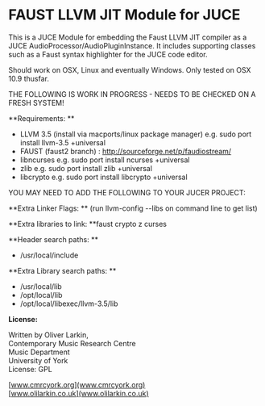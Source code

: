# FAUST LLVM JIT Module for JUCE

This is a JUCE Module for embedding the Faust LLVM JIT compiler as a JUCE AudioProcessor/AudioPluginInstance. It includes supporting classes such as a Faust syntax highlighter for the JUCE code editor.

Should work on OSX, Linux and eventually Windows. Only tested on OSX 10.9 thusfar.

THE FOLLOWING IS WORK IN PROGRESS - NEEDS TO BE CHECKED ON A FRESH SYSTEM!

**Requirements: **

* LLVM 3.5 (install via macports/linux package manager) e.g. sudo port install llvm-3.5 +universal
* FAUST (faust2 branch) : http://sourceforge.net/p/faudiostream/
* libncurses e.g. sudo port install ncurses +universal
* zlib e.g. sudo port install zlib +universal
* libcrypto e.g. sudo port install libcrypto +universal


YOU MAY NEED TO ADD THE FOLLOWING TO YOUR JUCER PROJECT:

**Extra Linker Flags: **
(run llvm-config --libs on command line to get list)


**Extra libraries to link: **faust crypto z curses

**Header search paths: **

* /usr/local/include

**Extra Library search paths: **

* /usr/local/lib
* /opt/local/lib
* /opt/local/libexec/llvm-3.5/lib


**License:**

  Written by Oliver Larkin,  
  Contemporary Music Research Centre  
  Music Department  
  University of York  
  License: GPL
  
  [www.cmrcyork.org](www.cmrcyork.org)  
  [www.olilarkin.co.uk](www.olilarkin.co.uk) 